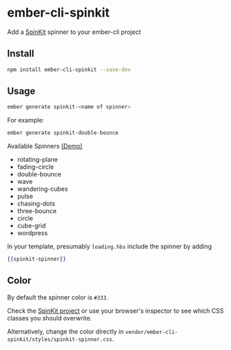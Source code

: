 # ember-cli-spinkit

Add a [SpinKit](https://github.com/tobiasahlin/SpinKit) spinner to your ember-cli project

## Install ##

```bash
npm install ember-cli-spinkit --save-dev
```

## Usage ##

```bash
ember generate spinkit-<name of spinner>
```

For example:
```bash
ember generate spinkit-double-bounce
```
Available Spinners [(Demo)](https://github.com/tobiasahlin/SpinKit)
- rotating-plane
- fading-circle
- double-bounce
- wave
- wandering-cubes
- pulse
- chasing-dots
- three-bounce
- circle
- cube-grid
- wordpress

In your template, presumably `loading.hbs` include the spinner by adding

```handlebars
{{spinkit-spinner}}
```

## Color ##

By default the spinner color is `#333`.

Check the [SpinKit project](https://github.com/tobiasahlin/SpinKit) or use your browser's inspector to see which CSS classes you should overwrite.

Alternatively, change the color directly in `vendor/ember-cli-spinkit/styles/spinkit-spinner.css`.
